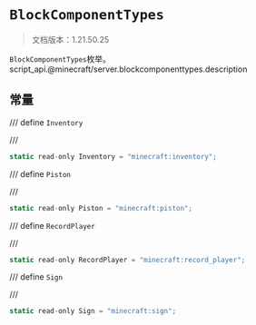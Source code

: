 # `BlockComponentTypes`

> 文档版本：1.21.50.25

`BlockComponentTypes`枚举。script_api.@minecraft/server.blockcomponenttypes.description

## 常量

/// define
`Inventory`


///

```js
static read-only Inventory = "minecraft:inventory";
```


/// define
`Piston`


///

```js
static read-only Piston = "minecraft:piston";
```


/// define
`RecordPlayer`


///

```js
static read-only RecordPlayer = "minecraft:record_player";
```


/// define
`Sign`


///

```js
static read-only Sign = "minecraft:sign";
```

